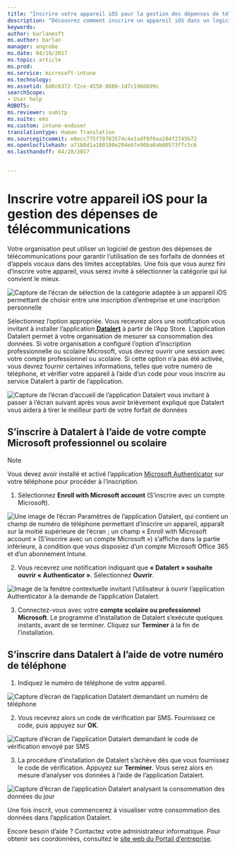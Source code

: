 ```yaml
---
title: "Inscrire votre appareil iOS pour la gestion des dépenses de télécommunications avec Intune"
description: "Découvrez comment inscrire un appareil iOS dans un logiciel de gestion des dépenses de télécommunications."
keywords: 
author: barlanmsft
ms.author: barlan
manager: angrobe
ms.date: 04/19/2017
ms.topic: article
ms.prod: 
ms.service: microsoft-intune
ms.technology: 
ms.assetid: 6d8c6372-f2ce-4558-8886-1d7c1966699c
searchScope:
- User help
ROBOTS: 
ms.reviewer: sumitp
ms.suite: ems
ms.custom: intune-enduser
translationtype: Human Translation
ms.sourcegitcommit: e0ecc775f70703574c4e1adf0f0aa204f2745b72
ms.openlocfilehash: a71b8d1a100100e204eb7e90ba0ab00573ffc5c6
ms.lasthandoff: 04/20/2017


---
```


# <a name="enroll-your-ios-device-in-telecom-expense-management"></a>Inscrire votre appareil iOS pour la gestion des dépenses de télécommunications

Votre organisation peut utiliser un logiciel de gestion des dépenses de télécommunications pour garantir l’utilisation de ses forfaits de données et d’appels vocaux dans des limites acceptables. Une fois que vous aurez fini d’inscrire votre appareil, vous serez invité à sélectionner la catégorie qui lui convient le mieux.

  ![Capture de l’écran de sélection de la catégorie adaptée à un appareil iOS permettant de choisir entre une inscription d’entreprise et une inscription personnelle](./media/ios-enroll-10-tem-select-best-category.png)

Sélectionnez l’option appropriée. Vous recevrez alors une notification vous invitant à installer l’application [__Datalert__](https://itunes.apple.com/app/datalert/id771029268?mt=8) à partir de l’App Store. L’application Datalert permet à votre organisation de mesurer sa consommation des données. Si votre organisation a configuré l’option d’inscription professionnelle ou scolaire Microsoft, vous devrez ouvrir une session avec votre compte professionnel ou scolaire. Si cette option n’a pas été activée, vous devrez fournir certaines informations, telles que votre numéro de téléphone, et vérifier votre appareil à l’aide d’un code pour vous inscrire au service Datalert à partir de l’application.

  ![Capture de l’écran d’accueil de l’application Datalert vous invitant à passer à l’écran suivant après vous avoir brièvement expliqué que Datalert vous aidera à tirer le meilleur parti de votre forfait de données](./media/ios-enroll-11-tem-datalert-setup.png)

## <a name="enroll-into-datalert-using-your-microsoft-work-or-school-account"></a>S’inscrire à Datalert à l’aide de votre compte Microsoft professionnel ou scolaire

> [!NOTE]
> Vous devez avoir installé et activé l’application [Microsoft Authenticator](https://docs.microsoft.com/azure/multi-factor-authentication/end-user/microsoft-authenticator-app-how-to) sur votre téléphone pour procéder à l’inscription.

1. Sélectionnez __Enroll with Microsoft account__ (S’inscrire avec un compte Microsoft).

  ![Une image de l’écran Paramètres de l’application Datalert, qui contient un champ de numéro de téléphone permettant d’inscrire un appareil, apparaît sur la moitié supérieure de l’écran ; un champ « Enroll with Microsoft account » (S’inscrire avec un compte Microsoft ») s’affiche dans la partie inférieure, à condition que vous disposiez d’un compte Microsoft Office 365 et d’un abonnement Intune.](./media/ios-enroll-11a-tem-datalert-enroll-msft-account.png)

2. Vous recevrez une notification indiquant que __« Datalert » souhaite ouvrir « Authenticator »__. Sélectionnez __Ouvrir__.

  ![Image de la fenêtre contextuelle invitant l’utilisateur à ouvrir l’application Authenticator à la demande de l’application Datalert.](./media/ios-enroll-11b-tem-datalert-open-authenticator.png)

3. Connectez-vous avec votre __compte scolaire ou professionnel Microsoft__. Le programme d’installation de Datalert s’exécute quelques instants, avant de se terminer. Cliquez sur __Terminer__ à la fin de l’installation.

## <a name="enroll-into-datalert-using-your-phone-number"></a>S’inscrire dans Datalert à l’aide de votre numéro de téléphone

1. Indiquez le numéro de téléphone de votre appareil.

  ![Capture d’écran de l’application Datalert demandant un numéro de téléphone](./media/ios-enroll-12-tem-datalert-phone-number.png)

2. Vous recevrez alors un code de vérification par SMS. Fournissez ce code, puis appuyez sur __OK__.

  ![Capture d’écran de l’application Datalert demandant le code de vérification envoyé par SMS](./media/ios-enroll-13-tem-datalert-sms.png)

3. La procédure d’installation de Datalert s’achève dès que vous fournissez le code de vérification. Appuyez sur __Terminer__. Vous serez alors en mesure d’analyser vos données à l’aide de l’application Datalert.

  ![Capture d’écran de l’application Datalert analysant la consommation des données du jour](./media/ios-enroll-14-tem-datalert-monitoring-active.png)

Une fois inscrit, vous commencerez à visualiser votre consommation des données dans l’application Datalert.

Encore besoin d’aide ? Contactez votre administrateur informatique. Pour obtenir ses coordonnées, consultez le [site web du Portail d’entreprise](http://portal.manage.microsoft.com).

